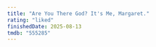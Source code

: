 ```yaml
---
title: "Are You There God? It's Me, Margaret."
rating: "liked"
finishedDate: 2025-08-13
tmdb: "555285"
---
```



